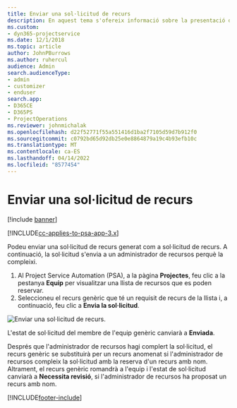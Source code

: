 ```yaml
---
title: Enviar una sol·licitud de recurs
description: En aquest tema s'ofereix informació sobre la presentació d'una sol·licitud d'un recurs del projecte.
ms.custom:
- dyn365-projectservice
ms.date: 12/1/2018
ms.topic: article
author: JohnPBurrows
ms.author: ruhercul
audience: Admin
search.audienceType:
- admin
- customizer
- enduser
search.app:
- D365CE
- D365PS
- ProjectOperations
ms.reviewer: johnmichalak
ms.openlocfilehash: d22f52771f55a551416d1ba2f7105d59d7b912f0
ms.sourcegitcommit: c0792bd65d92db25e0e8864879a19c4b93efb10c
ms.translationtype: MT
ms.contentlocale: ca-ES
ms.lasthandoff: 04/14/2022
ms.locfileid: "8577454"
---
```

# <a name="submitting-a-resource-request"></a>Enviar una sol·licitud de recurs

[!include [banner](../includes/psa-now-project-operations.md)]

[!INCLUDE[cc-applies-to-psa-app-3.x](../includes/cc-applies-to-psa-app-3x.md)]

Podeu enviar una sol·licitud de recurs generat com a sol·licitud de recurs. A continuació, la sol·licitud s'envia a un administrador de recursos perquè la compleixi.

1. Al Project Service Automation (PSA), a la pàgina **Projectes**, feu clic a la pestanya **Equip** per visualitzar una llista de recursos que es poden reservar. 
2. Seleccioneu el recurs genèric que té un requisit de recurs de la llista i, a continuació, feu clic a **Envia la sol·licitud**.

![Enviar una sol·licitud de recurs.](media/RM-how-to-18.png)

L'estat de sol·licitud del membre de l'equip genèric canviarà a **Enviada**.

Després que l'administrador de recursos hagi complert la sol·licitud, el recurs genèric se substituirà per un recurs anomenat si l'administrador de recursos compleix la sol·licitud amb la reserva d'un recurs amb nom. Altrament, el recurs genèric romandrà a l'equip i l'estat de sol·licitud canviarà a **Necessita revisió**, si l'administrador de recursos ha proposat un recurs amb nom.


[!INCLUDE[footer-include](../includes/footer-banner.md)]

